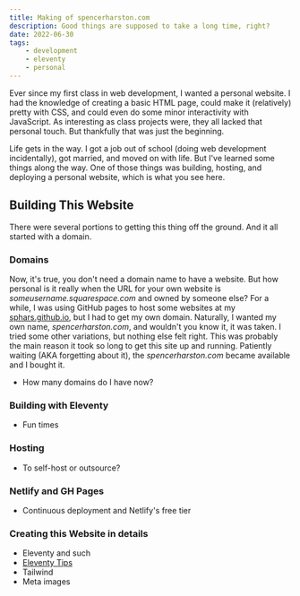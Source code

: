 ```yaml
---
title: Making of spencerharston.com
description: Good things are supposed to take a long time, right?
date: 2022-06-30
tags:
    - development
    - eleventy
    - personal
---
```


Ever since my first class in web development, I wanted a personal website. I had the knowledge of creating a basic HTML page, could make it (relatively) pretty with CSS, and could even do some minor interactivity with JavaScript. As interesting as class projects were, they all lacked that personal touch. But thankfully that was just the beginning.

Life gets in the way. I got a job out of school (doing web development incidentally), got married, and moved on with life. But I've learned some things along the way. One of those things was building, hosting, and deploying a personal website, which is what you see here.

## Building This Website

There were several portions to getting this thing off the ground. And it all started with a domain.

### Domains

Now, it's true, you don't need a domain name to have a website. But how personal is it really when the URL for your own website is *someusername.squarespace.com* and owned by someone else? For a while, I was using GitHub pages to host some websites at my [sphars.github.io](https://sphars.github.io), but I had to get my own domain. Naturally, I wanted my own name, *spencerharston.com*, and wouldn't you know it, it was taken. I tried some other variations, but nothing else felt right. This was probably the main reason it took so long to get this site up and running. Patiently waiting (AKA forgetting about it), the *spencerharston.com* became available and I bought it.

 * How many domains do I have now?

### Building with Eleventy
 * Fun times
### Hosting
 * To self-host or outsource?
### Netlify and GH Pages
 * Continuous deployment and Netlify's free tier
### Creating this Website in details
 * Eleventy and such
 * [Eleventy Tips](/posts/eleventy-tips/)
 * Tailwind
 * Meta images
